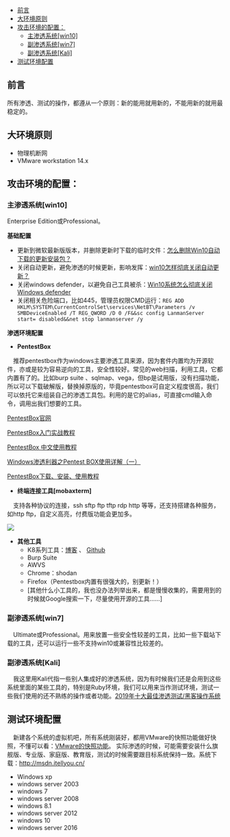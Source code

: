 <!-- TOC -->

- [前言](#前言)
- [大环境原则](#大环境原则)
- [攻击环境的配置：](#攻击环境的配置)
    - [主渗透系统[win10]](#主渗透系统win10)
    - [副渗透系统[win7]](#副渗透系统win7)
    - [副渗透系统[Kali]](#副渗透系统kali)
- [测试环境配置](#测试环境配置)

<!-- /TOC -->

## 前言
所有渗透、测试的操作，都遵从一个原则：新的能用就用新的，不能用新的就用最稳定的。

## 大环境原则
* 物理机断网
* VMware workstation 14.x 

## 攻击环境的配置：
### 主渗透系统[win10]
Enterprise Edition或Professional。

**基础配置**
* 更新到微软最新版版本，并删除更新时下载的临时文件：[怎么删除Win10自动下载的更新安装包？](https://jingyan.baidu.com/article/f7ff0bfcd105e92e26bb13fd.html)
* 关闭自动更新，避免渗透的时候更新，影响发挥：[win10怎样彻底关闭自动更新？](https://www.zhihu.com/question/263871933)
* 关闭windows defender，以避免自己工具被杀：[Win10系统怎么彻底关闭Windows defender](https://zhuanlan.zhihu.com/p/39959842)
* 关闭相关危险端口，比如445，管理员权限CMD运行：`REG ADD HKLM\SYSTEM\CurrentControlSet\services\NetBT\Parameters /v SMBDeviceEnabled /T REG_QWORD /D 0 /F&&sc config LanmanServer start= disabled&&net stop lanmanserver /y`

**渗透环境配置**
* **PentestBox**

&emsp;推荐pentestbox作为windows主要渗透工具来源，因为套件内置均为开源软件，亦或是较为容易逆向的工具，安全性较好。常见的web扫描，利用工具，它都内置有了的。比如burp suite 、sqlmap、vega，但bp是试用版，没有扫描功能，所以可以下载破解版，替换掉原版的，毕竟pentestbox可自定义程度很高，我们可以依托它来组装自己的渗透工具包。利用的是它的alias，可直接cmd输入命令，调用出我们想要的工具。

[PentestBox官网](https://pentestbox.org/zh/)

[PentestBox入门实战教程](https://www.freebuf.com/sectool/125881.html)

[PentestBox 中文使用教程](https://pentestbox.muruoxi.com/)

[Windows渗透利器之Pentest BOX使用详解（一）](http://www.secist.com/archives/2335.html)

[PentestBox下载、安装、使用教程](https://www.fujieace.com/pentestbox/windows-metasploit.html)

* **终端连接工具[mobaxterm]**

&emsp;支持各种协议的连接，ssh sftp ftp tftp rdp http 等等，还支持搭建各种服务，如http ftp，自定义高亮，付费版功能会更加多。

![](https://mobaxterm.mobatek.net/img/slider/RDP.png)

* **其他工具**
    + K8系列工具：[博客](https://www.cnblogs.com/k8gege) 、 [Github](https://github.com/k8gege/)
    + Burp Suite
    + AWVS
    + Chrome：shodan
    + Firefox（Pentestbox内置有很强大的，别更新！）
    + [其他什么小工具的，我也没办法列举出来，都是慢慢收集的，需要用到的时候就Google搜索一下，尽量使用开源的工具……]

### 副渗透系统[win7]
&emsp;Ultimate或Professional。用来放置一些安全性较差的工具，比如一些下载站下载的工具，还可以运行一些不支持win10或兼容性比较差的。

### 副渗透系统[Kali]
&emsp;我这里用Kali代指一些别人集成好的渗透系统，因为有时候我们还是会用到这些系统里面的某些工具的，特别是Ruby环境，我们可以用来当作测试环境，测试一些我们使用的还不熟练的操作或者功能。[2019年十大最佳渗透测试/黑客操作系统](https://www.uedbox.com/post/54137/)

## 测试环境配置
&emsp;新建各个系统的虚拟机吧，所有系统刚装好，都用VMware的快照功能做好快照，不懂可以看：[VMware的快照功能](https://jingyan.baidu.com/article/8275fc86519bda46a13cf611.html)。 实际渗透的时候，可能需要安装什么旗舰版、专业版、家庭版、教育版，测试的时候需要跟目标系统保持一致。系统下载：http://msdn.itellyou.cn/

* Windows xp
* windows server 2003
* windows 7 
* windows server 2008
* windows 8.1
* windows server 2012
* windows 10
* windows server 2016